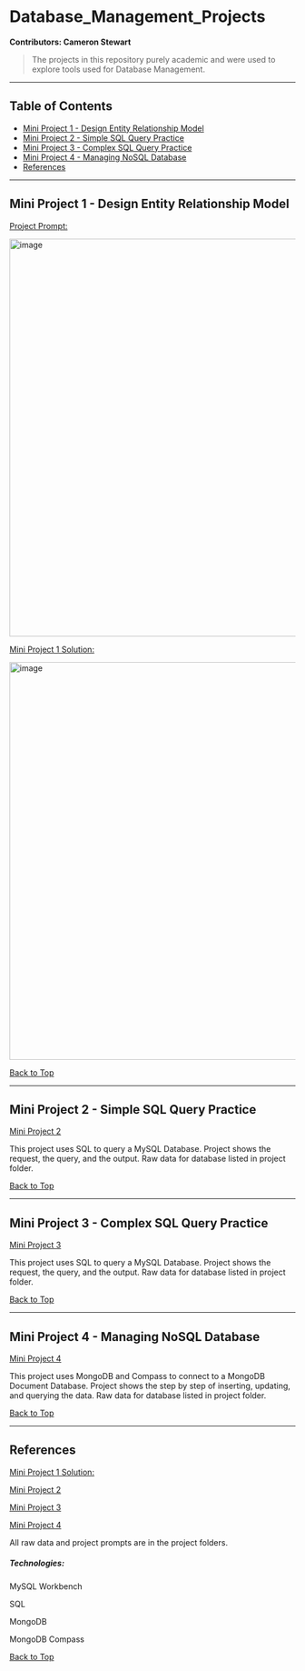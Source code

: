<a name="BackToTop"></a>


# Database_Management_Projects

**Contributors: Cameron Stewart**

>The projects in this repository purely academic and were used to explore tools used for Database Management.

---

## Table of Contents
- [Mini Project 1 - Design Entity Relationship Model](#P1)
- [Mini Project 2 - Simple SQL Query Practice](#P2)
- [Mini Project 3 - Complex SQL Query Practice](#P3)
- [Mini Project 4 - Managing NoSQL Database](#P4)
- [References](#References)

---

<a name="P1"></a>

## Mini Project 1 - Design Entity Relationship Model

[Project Prompt:](../main/Mini_Project_1/Prompt/Mini_Proj_1_prompt.pdf)

<img width="700" alt="image" src="https://user-images.githubusercontent.com/37990637/158494726-1b6b6f5d-9352-4bb1-9075-46af5a145220.png">

[Mini Project 1 Solution:](../main/Mini_Project_1/StewartMiniProject-1.pdf)

<img width="700" alt="image" src="https://user-images.githubusercontent.com/37990637/158494965-540bbd69-45fd-4500-8468-aff97bf3fc3c.png">

[Back to Top](#BackToTop)

---

<a name="P2"></a>

## Mini Project 2 - Simple SQL Query Practice

[Mini Project 2](../main/Mini_Project_2/StewartMiniProject-2.pdf)

This project uses SQL to query a MySQL Database. Project shows the request, the query, and the output. Raw data for database listed in project folder.

[Back to Top](#BackToTop)

---

<a name="P3"></a>

## Mini Project 3 - Complex SQL Query Practice

[Mini Project 3](../main/Mini_Project_3/StewartMiniProject-3.pdf)

This project uses SQL to query a MySQL Database. Project shows the request, the query, and the output. Raw data for database listed in project folder.

[Back to Top](#BackToTop)

---

<a name="P4"></a>

## Mini Project 4 - Managing NoSQL Database

[Mini Project 4](../main/Mini_Project_4/StewartMiniProject-4.pdf)

This project uses MongoDB and Compass to connect to a MongoDB Document Database. Project shows the step by step of inserting, updating, and querying the data. Raw data for database listed in project folder.

[Back to Top](#BackToTop)

---

<a name="References"></a>

## References

[Mini Project 1 Solution:](../main/Mini_Project_1/StewartMiniProject-1.pdf)

[Mini Project 2](../main/Mini_Project_2/StewartMiniProject-2.pdf)

[Mini Project 3](../main/Mini_Project_3/StewartMiniProject-3.pdf)

[Mini Project 4](../main/Mini_Project_4/StewartMiniProject-4.pdf)

All raw data and project prompts are in the project folders.

##### Technologies:

MySQL Workbench

SQL

MongoDB

MongoDB Compass

[Back to Top](#BackToTop)

